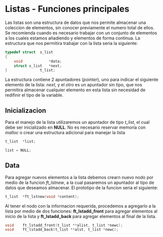 # Listas - Funciones principales

Las listas son una estructura de datos que nos permite almacenar una coleccion 
de elementos, sin conocer previamente el numero total de ellos.
Se recomienda cuando es necesario trabajar con un conjunto de elementos a los 
cuales estamos añadiendo y elementos de forma continua.
La estructura que nos permitira trabajar con la lista seria la siguiente:
``` c
typedef struct	s_list
{
	void			*data;
	struct s_list	*next;
}				t_list;
```
La estructura contiene 2 apuntadores (*pointer*), uno para indicar el siguiente 
elemento de la lista: *next*, y el otro es un apuntador sin tipo, que nos 
permitira almacenar cualquier elemento en esta lista sin necesidad de redifinir 
el tipo de la variable.

## Inicializacion

Para el manejo de la lista utilizaremos un apuntador de tipo *t_list*, el cual 
debe ser inicializado en **NULL**. No es necesario reservar memoria con *malloc*
o crear una estructura adicional para manejar la lista

``` c
t_list	*list;

list = NULL;
```

## Data

Para agregar nuevos elementos a la lista debemos crearn nuevo nodo por medio de
la funcion *ft_lstnew*, a la cual pasaremos un apuntador al tipo de datos que
deseamos almacenar. El prototipo de la funcion seria el siguiente:

``` c
t_list	*ft_lstnew(void *content);
```
Al tener el nodo con la informacion requerida, procedemos a agregarlo a la lista
por medio de dos funciones: **ft_lstadd_front** para agregar elementos al inicio
de la lista y **ft_lstadd_back** para agregar elementos al final de la lista.


``` c
void	ft_lstadd_front(t_list **alist, t_list *newc);
void	ft_lstadd_back(t_list **alst, t_list *newc);
```
``` c
```
